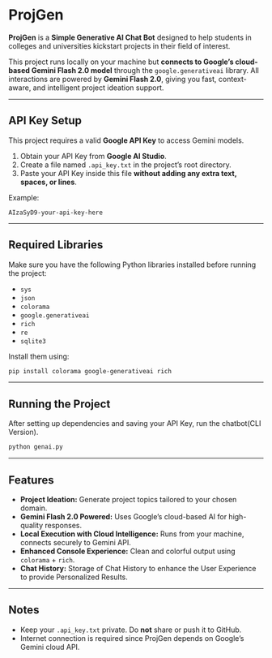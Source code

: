 # ProjGen

**ProjGen** is a **Simple Generative AI Chat Bot** designed to help students in colleges and universities kickstart projects in their field of interest.  

This project runs locally on your machine but **connects to Google’s cloud-based Gemini Flash 2.0 model** through the `google.generativeai` library. All interactions are powered by **Gemini Flash 2.0**, giving you fast, context-aware, and intelligent project ideation support.  

---

## API Key Setup  

This project requires a valid **Google API Key** to access Gemini models.  

1. Obtain your API Key from **Google AI Studio**.  
2. Create a file named `.api_key.txt` in the project’s root directory.  
3. Paste your API Key inside this file **without adding any extra text, spaces, or lines**.  

Example:  

```
AIzaSyD9-your-api-key-here
```

---

## Required Libraries  

Make sure you have the following Python libraries installed before running the project:  

- `sys`  
- `json`  
- `colorama`  
- `google.generativeai`  
- `rich`  
- `re`  
- `sqlite3`

Install them using:  

```bash
pip install colorama google-generativeai rich
```

---

## Running the Project  

After setting up dependencies and saving your API Key, run the chatbot(CLI Version).

```bash
python genai.py
```

---

## Features  

- **Project Ideation:** Generate project topics tailored to your chosen domain.  
- **Gemini Flash 2.0 Powered:** Uses Google’s cloud-based AI for high-quality responses.  
- **Local Execution with Cloud Intelligence:** Runs from your machine, connects securely to Gemini API.  
- **Enhanced Console Experience:** Clean and colorful output using `colorama` + `rich`.  
- **Chat History:** Storage of Chat History to enhance the User Experience to provide Personalized Results.

---

## Notes  

- Keep your `.api_key.txt` private. Do **not** share or push it to GitHub.  
- Internet connection is required since ProjGen depends on Google’s Gemini cloud API.  

